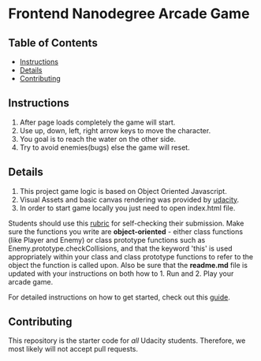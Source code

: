 Frontend Nanodegree Arcade Game
===============================

## Table of Contents

* [Instructions](#instructions)
* [Details](#details)
* [Contributing](#contributing)

## Instructions
1. After page loads completely the game will start.
2. Use up, down, left, right arrow keys to move the character.
3. You goal is to reach the water on the other side.
4. Try to avoid enemies(bugs) else the game will reset.

## Details
1. This project game logic is based on Object Oriented Javascript.
2. Visual Assets and basic canvas rendering was provided by [udacity](https://github.com/udacity/frontend-nanodegree-arcade-game).
3. In order to start game locally you just need to open index.html file.

Students should use this [rubric](https://review.udacity.com/#!/projects/2696458597/rubric) for self-checking their submission. Make sure the functions you write are **object-oriented** - either class functions (like Player and Enemy) or class prototype functions such as Enemy.prototype.checkCollisions, and that the keyword 'this' is used appropriately within your class and class prototype functions to refer to the object the function is called upon. Also be sure that the **readme.md** file is updated with your instructions on both how to 1. Run and 2. Play your arcade game.

For detailed instructions on how to get started, check out this [guide](https://docs.google.com/document/d/1v01aScPjSWCCWQLIpFqvg3-vXLH2e8_SZQKC8jNO0Dc/pub?embedded=true).

## Contributing
This repository is the starter code for _all_ Udacity students. Therefore, we most likely will not accept pull requests.